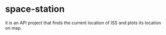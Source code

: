 # space-station
it is an API project that finds the current location of ISS and plots its location on map.

